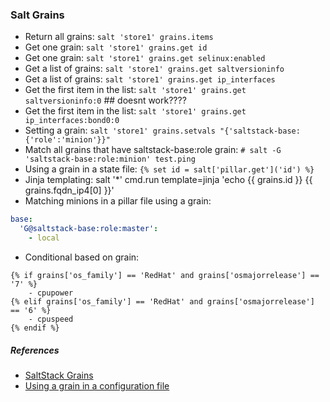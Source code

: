 
### Salt Grains

- Return all grains: `salt 'store1' grains.items`
- Get one grain: `salt 'store1' grains.get id`
- Get one grain: `salt 'store1' grains.get selinux:enabled`
- Get a list of grains: `salt 'store1' grains.get saltversioninfo`
- Get a list of grains: `salt 'store1' grains.get ip_interfaces`
- Get the first item in the list: `salt 'store1' grains.get saltversioninfo:0`  ## doesnt work????
- Get the first item in the list: `salt 'store1' grains.get ip_interfaces:bond0:0`
- Setting a grain: `salt 'store1' grains.setvals "{'saltstack-base:{'role':'minion'}}"`
- Match all grains that have saltstack-base:role grain:  `# salt -G 'saltstack-base:role:minion' test.ping`
- Using a grain in a state file: `{% set id = salt['pillar.get']('id') %}`
- Jinja templating: salt '*' cmd.run template=jinja 'echo {{ grains.id }} {{ grains.fqdn_ip4[0] }}'
- Matching minions in a pillar file using a grain: 
```yaml
base:
  'G@saltstack-base:role:master':  
    - local
```
- Conditional based on grain:
```
{% if grains['os_family'] == 'RedHat' and grains['osmajorrelease'] == '7' %}
    - cpupower
{% elif grains['os_family'] == 'RedHat' and grains['osmajorrelease'] == '6' %}
    - cpuspeed
{% endif %}
```

##### References
- [SaltStack Grains](http://docs.saltstack.com/en/latest/topics/targeting/grains.html)
- [Using a grain in a configuration file](http://serverfault.com/questions/676796/how-to-use-saltstack-to-manage-different-config-file-for-different-minions)
